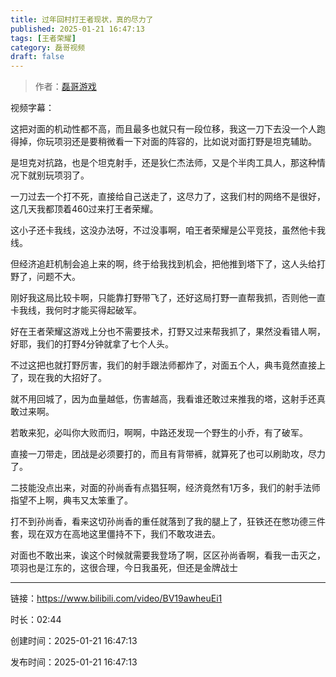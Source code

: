 ```yaml
---
title: 过年回村打王者现状，真的尽力了
published: 2025-01-21 16:47:13
tags: [王者荣耀]
category: 磊哥视频
draft: false
---
```



> 作者：[磊哥游戏](https://space.bilibili.com/268941858?spm_id_from=333.788.upinfo.head.click)

视频字幕：

这把对面的机动性都不高，而且最多也就只有一段位移，我这一刀下去没一个人跑得掉，你玩项羽还是要稍微看一下对面的阵容的，比如说对面打野是坦克辅助。

是坦克对抗路，也是个坦克射手，还是狄仁杰法师，又是个半肉工具人，那这种情况下就别玩项羽了。

一刀过去一个打不死，直接给自己送走了，这尽力了，这我们村的网络不是很好，这几天我都顶着460过来打王者荣耀。

这小子还卡我线，这没办法呀，不过没事啊，咱王者荣耀是公平竞技，虽然他卡我线。

但经济追赶机制会追上来的啊，终于给我找到机会，把他推到塔下了，这人头给打野了，问题不大。

刚好我这局比较卡啊，只能靠打野带飞了，还好这局打野一直帮我抓，否则他一直卡我线，我何时才能买得起破军。

好在王者荣耀这游戏上分也不需要技术，打野又过来帮我抓了，果然没看错人啊，好耶，我们的打野4分钟就拿了七个人头。

不过这把也就打野厉害，我们的射手跟法师都炸了，对面五个人，典韦竟然直接上了，现在我的大招好了。

就不用回城了，因为血量越低，伤害越高，我看谁还敢过来推我的塔，这射手还真敢过来啊。

若敢来犯，必叫你大败而归，啊啊，中路还发现一个野生的小乔，有了破军。

直接一刀带走，团战是必须要打的，而且有背带裤，就算死了也可以刷助攻，尽力了。

二技能没点出来，对面的孙尚香有点猖狂啊，经济竟然有1万多，我们的射手法师指望不上啊，典韦又太笨重了。

打不到孙尚香，看来这切孙尚香的重任就落到了我的腿上了，狂铁还在憋功德三件套，现在双方在高地这里僵持不下，我们不敢攻进去。

对面也不敢出来，诶这个时候就需要我登场了啊，区区孙尚香啊，看我一击灭之，项羽也是江东的，这很合理，今日我虽死，但还是金牌战士

---


链接：https://www.bilibili.com/video/BV19awheuEi1



时长：02:44

创建时间：2025-01-21 16:47:13

发布时间：2025-01-21 16:47:13
